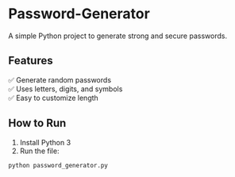 # Password-Generator
A simple Python project to generate strong and secure passwords.
## Features
✅ Generate random passwords  
✅ Uses letters, digits, and symbols  
✅ Easy to customize length  

## How to Run
1. Install Python 3  
2. Run the file:
```bash
python password_generator.py 
